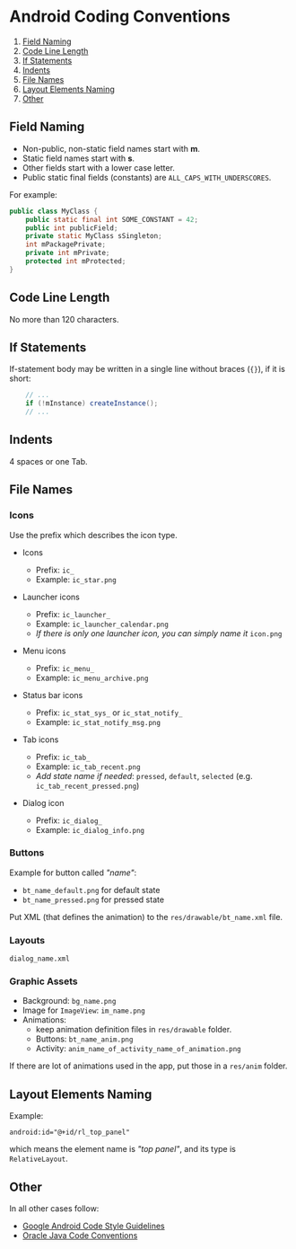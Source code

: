 # Android Coding Conventions

1. [Field Naming](#field-naming)
1. [Code Line Length](#code-line-length)
1. [If Statements](#if-statements)
1. [Indents](#indents)
1. [File Names](#file-names)
1. [Layout Elements Naming](#layout-elements-naming)
1. [Other](#other)


## Field Naming

* Non-public, non-static field names start with **m**.
* Static field names start with **s**.
* Other fields start with a lower case letter.
* Public static final fields (constants) are `ALL_CAPS_WITH_UNDERSCORES`.

For example:

```java
public class MyClass {
    public static final int SOME_CONSTANT = 42;
    public int publicField;
    private static MyClass sSingleton;
    int mPackagePrivate;
    private int mPrivate;
    protected int mProtected;
}
```

## Code Line Length

No more than 120 characters.


## If Statements

If-statement body may be written in a single line without braces (`{}`), if it is short:

```java
    // ...
    if (!mInstance) createInstance();
    // ...
```


## Indents

4 spaces or one Tab.


## File Names

### Icons

Use the prefix which describes the icon type.

* Icons
    * Prefix: `ic_`
    * Example: `ic_star.png`

* Launcher icons 
    * Prefix: `ic_launcher_`
    * Example: `ic_launcher_calendar.png`
    * _If there is only one launcher icon, you can simply name it_ `icon.png`

* Menu icons
    * Prefix: `ic_menu_`
    * Example: `ic_menu_archive.png`

* Status bar icons
    * Prefix: `ic_stat_sys_` or `ic_stat_notify_`
    * Example: `ic_stat_notify_msg.png`

* Tab icons
    * Prefix: `ic_tab_`
    * Example: `ic_tab_recent.png`
    * _Add state name if needed_: `pressed`, `default`, `selected` (e.g. `ic_tab_recent_pressed.png`)

* Dialog icon
    * Prefix: `ic_dialog_`
    * Example: `ic_dialog_info.png `
    

### Buttons

Example for button called _"name"_: 
* `bt_name_default.png` for default state
* `bt_name_pressed.png` for pressed state

Put XML (that defines the animation) to the `res/drawable/bt_name.xml` file.


### Layouts 

`dialog_name.xml`


### Graphic Assets

* Background: `bg_name.png`
* Image for `ImageView`: `im_name.png`
* Animations: 
    * keep animation definition files in `res/drawable` folder.
    * Buttons: `bt_name_anim.png`
    * Activity: `anim_name_of_activity_name_of_animation.png`

If there are lot of animations used in the app, put those in a `res/anim` folder.


## Layout Elements Naming

Example: 

```
android:id="@+id/rl_top_panel"
``` 

which means the element name is _"top panel"_, and its type is `RelativeLayout`.


## Other

In all other cases follow: 
* [Google Android Code Style Guidelines](http://source.android.com/source/code-style.html)
* [Oracle Java Code Conventions](http://www.oracle.com/technetwork/java/codeconventions-150003.pdf)